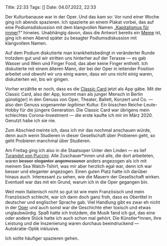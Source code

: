 Title: 22:33
Tags: []
Date: 04.07.2022, 22:33

Der Kulturbanause war in der Oper. Und das kam so: Vor rund einer Woche ging ich abends spazieren. Ich spazierte an einem Plakat vorbei, das auf eine Podiumsdiskussion mit dem klangvollen Namen „[Kapitalismus für immer][holtzbrinck]?“ hinwies. Unabhängig davon, dass die Antwort bereits ein [Meme][ulf] ist, ging ich einen Abend später zu besagter Podiumsdiskussion mit klangvollem Namen.

Auf dem Podium diskutierte man krankheitsbedingt in veränderter Runde trotzdem gut und wir stritten uns hinterher auf der Terasse — es gab Wasser und Wein und Finger Food, das aber keine Finger enthielt. Ich diskutierte mit einem älteren Mann, der bei der Oper in leitender Position arbeitet und obwohl wir uns einig waren, dass wir uns nicht einig waren, diskutierten wir, bis wir gingen.

Vorher erzählte er noch, dass es die [Classic Card][classic-card] jetzt als App gäbe. Mit der Classic Card, also der App, kommt man als junger Mensch in Berlin günstig(er) in den Genuss von Oper, Theater, Ballett, Konzert und Co. — also den Genuss sogenannter _legitimer_ Kultur. Ein bisschen Reiche-Leute-Hobby für die jüngere Generation. Die Classic Card war übrigens mein schlechtes Corona-Investment — die erste kaufte ich mir im März 2020. Genutzt habe ich sie nie.

Zum Abschied meinte ich, dass ich mir das nochmal anschauen würde, denn auch wenn Studieren in dieser Gesellschaft über Probieren geht, so geht Probieren manchmal über Studieren.

Am Freitag ging ich also in die Staatsoper Unter den Linden — es lief [Turandot von Puccini][turandot]. Alle Zuschauer\*innen und alle, die dort arbeiteten, waren <del>besser</del> <del>eleganter</del> <del>angemessener</del> anders angezogen als ich mit meinem Sea Watch-Tshirt, was mir aber herzlich egal war, denn ich war besser und eleganter angezogen. Einen guten Platz hatte ich darüber hinaus auch. Interessant zu sehen, wie die Mauern der Gesellschaft wirken. Eventuell war das mit ein Grund, warum ich in die Oper gegangen bin.

Weil mein Italienisch nicht so gut ist wie mein Französisch und mein Französisch schlecht, war ich dann doch ganz froh, dass es Obertitel in deutscher und englischer Sprache gab. Viel Handlung gibt es zwar eh nicht in der [Oper][turandot-wiki] und auch sonst war die Geschichte eher toxisch und etwas unglaubwürdig. Spaß hatte ich trotzdem, die Musik fand ich gut, das eine oder andere Stück hatte ich auch schon mal gehört. Die Künstler\*innen, ihre Leistung und die Inszenierung waren durchaus beeindruckend — Autokratie-Optik inklusive.

Ich sollte häufiger spazieren gehen.

[holtzbrinck]: https://mobile.twitter.com/HoltzbrinckBLN/status/1542484893661384704
[turandot]: https://www.staatsoper-berlin.de/de/veranstaltungen/turandot.10340/#event-52897
[turandot-wiki]: https://de.wikipedia.org/wiki/Turandot_(Puccini)
[ulf]: https://www.youtube.com/watch?v=GeZs9FqCxLM
[classic-card]: https://www.classiccard.de/de/

